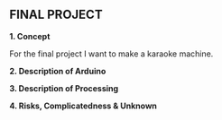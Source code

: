 **FINAL PROJECT**
-------
**1. Concept**

For the final project I want to make a karaoke machine.

**2. Description of Arduino**

**3. Description of Processing**

**4. Risks, Complicatedness & Unknown**
